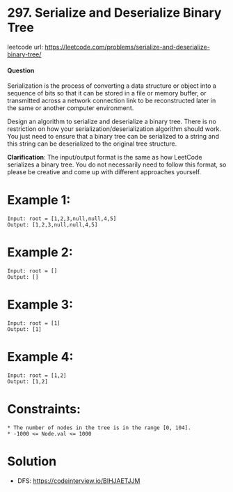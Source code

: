 # 297. Serialize and Deserialize Binary Tree
 
leetcode url: https://leetcode.com/problems/serialize-and-deserialize-binary-tree/
 
#### Question
Serialization is the process of converting a data structure or object into a sequence of bits so that it can be stored in a file or memory buffer, or transmitted across a network connection link to be reconstructed later in the same or another computer environment.

Design an algorithm to serialize and deserialize a binary tree. There is no restriction on how your serialization/deserialization algorithm should work. You just need to ensure that a binary tree can be serialized to a string and this string can be deserialized to the original tree structure.

**Clarification**: The input/output format is the same as how LeetCode serializes a binary tree. You do not necessarily need to follow this format, so please be creative and come up with different approaches yourself.
# Example 1:

```
Input: root = [1,2,3,null,null,4,5]
Output: [1,2,3,null,null,4,5]
 ```
 
 # Example 2:
```
Input: root = []
Output: []
```
 # Example 3:
```
Input: root = [1]
Output: [1]
```
 # Example 4:
```
Input: root = [1,2]
Output: [1,2]
```
# Constraints:

```
* The number of nodes in the tree is in the range [0, 104].
* -1000 <= Node.val <= 1000
 ```
 
# Solution
* DFS: https://codeinterview.io/BIHJAETJJM
